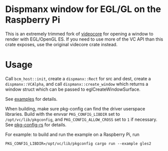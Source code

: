 # Dispmanx window for EGL/GL on the Raspberry Pi

This is an extremely trimmed fork of [videocore](https://crates.io/crates/videocore)
for opening a window to render with EGL/OpenGL ES.
If you need to use more of the VC API than this crate exposes,
use the original videcore crate instead.

# Usage

Call `bcm_host::init`, create a `dispmanx::Rect` for src and dest,
create a `dispmanx::VCAlpha`, and call `dispmanx::create_window`
which returns a window struct which can be passed to eglCreateWindowSurface.

See [examples](https://github.com/gustafla/rpi_window/tree/master/examples/gles2.rs) for details.

When building, make sure pkg-config can find the driver userspace libraries.
Build with the envvar `PKG_CONFIG_LIBDIR` set to `/opt/vc/lib/pkgconfig`, and
`PKG_CONFIG_ALLOW_CROSS` set to `1` if necessary.
See [pkg-config-rs](https://github.com/rust-lang/pkg-config-rs) for details.

For example: to build and run the example on a Raspberry Pi, run

```
PKG_CONFIG_LIBDIR=/opt/vc/lib/pkgconfig cargo run --example gles2
```
